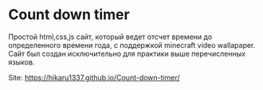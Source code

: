 # Count down timer

Простой html,css,js сайт, который ведет отсчет времени до определенного времени года, с поддержкой minecraft video wallapaper.
Сайт был создан исключительно для практики выше перечисленных языков.

Site: https://hikaru1337.github.io/Count-down-timer/

